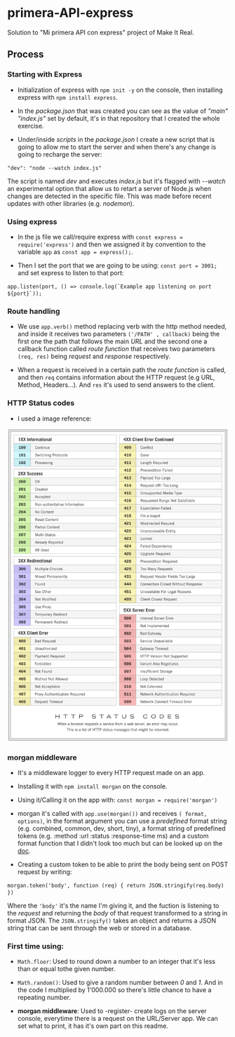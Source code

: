 # primera-API-express
Solution to "Mi primera API con express" project of Make It Real.

## Process

### Starting with Express

- Initialization of express with `npm init -y` on the console, then installing express with `npm install express`.

- In the *package.json* that was created you can see as the value of *"main"* *"index.js"* set by default, it's in that repository that I created the whole exercise.

- Under/inside *scripts* in the *package.json* I create a new script that is going to allow me to start the server and when there's any change is going to recharge the server:
```
"dev": "node --watch index.js"
```

The script is named *dev* and executes *index.js* but it's flagged with *--watch* an experimental option that allow us to retart a server of Node.js when changes are detected in the specific file. This was made before recent updates with other libraries (e.g. *nodemon*).

### Using express

- In the js file we call/require express with `const express = require('express')` and then we assigned it by convention to the variable `app` as `const app = express();`.

- Then I set the port that we are going to be using: `const port = 3001;` and set express to listen to that port: 
```
app.listen(port, () => console.log(`Example app listening on port ${port}`));
```

### Route handling

- We use `app.verb()` method replacing verb with the http method needed, and inside it receives two parameters `('/PATH' , callback)` being the first one the path that follows the main *URL* and the second one a callback function called *route function* that receives two parameters `(req, res)` being *request* and *response* respectively.

- When a request is received in a certain path the *route function* is called, and then `req` contains information about the HTTP request (e.g URL, Method, Headers...). And `res` it's used to send answers to the client. 

### HTTP Status codes

- I used a image reference:

![Status-codes](https://raw.githubusercontent.com/mercuryeater/primera-API-express/main/public/http-status-code-poster.png)

### morgan middleware

- It's a middleware logger to every HTTP request made on an app.

- Installing it with `npm install morgan` on the console.

- Using it/Calling it on the app with: `const morgan = require('morgan')`

- morgan it's called with `app.use(morgan())` and receives `( format, options)`, in the format argument you can use a *predefined* format string (e.g. combined, common, dev, short, tiny), a format string of predefined tokens (e.g. :method :url :status :response-time ms) and a custom format function that I didn't look too much but can be looked up on the [doc](https://expressjs.com/en/resources/middleware/morgan.html).

- Creating a custom token to be able to print the body being sent on POST request by writing:
```
morgan.token('body', function (req) { return JSON.stringify(req.body) })
```
Where the `'body'` it's the name I'm giving it, and the fuction is listening to the *request* and returning the *body* of that request transformed to a string in format JSON. The `JSON.stringify()` takes an object and returns a JSON string that can be sent through the web or stored in a database.
### First time using:

- `Math.floor`: Used to round down a number to an integer that it's less than or equal tothe given number.

- `Math.random()`: Used to give a random number between *0* and *1*. And in the code I multiplied by 1'000.000 so there's little chance to have a repeating number.

- **morgan middleware**: Used to -register- create logs on the server console, everytime there is a request on the URL/Server app. We can set what to print, it has it's own part on this readme.

